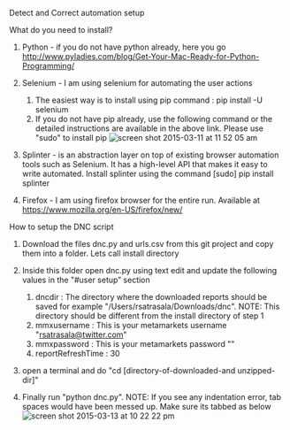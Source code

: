
Detect and Correct automation setup

What do you need to install?

1. Python - if you do not have python already, here you go http://www.pyladies.com/blog/Get-Your-Mac-Ready-for-Python-Programming/

2. Selenium - I am using selenium for automating the user actions
	1. The easiest way is to install using pip command : pip install -U selenium
	2. If you do not have pip already, use the following command or the detailed instructions are available in the above link. Please use "sudo" to install pip ![screen shot 2015-03-11 at 11 52 05 am](https://cloud.githubusercontent.com/assets/5702592/6649403/6b1b924a-c9a6-11e4-8fb1-869ea8a32409.png)
	

	
3. Splinter - is an abstraction layer on top of existing browser automation tools such as Selenium. It has a high-level API that makes it easy to write automated. Install splinter using the command [sudo] pip install splinter

4. Firefox - I am using firefox browser for the entire run. Available at https://www.mozilla.org/en-US/firefox/new/

How to setup the DNC script

1. Download the files dnc.py and urls.csv from this git project and copy them into a folder. Lets call install directory

2. Inside this folder open dnc.py using text edit and update the following values in the "#user setup” section
	1. dncdir : The directory where the downloaded reports should be saved for example "/Users/rsatrasala/Downloads/dnc". NOTE: This directory should be different from the install directory of step 1
	2. mmxusername : This is your metamarkets username "rsatrasala@twitter.com"
	3. mmxpassword : This is your metamarkets password "<password>"
	4. reportRefreshTime :  30

3. open a terminal and do "cd [directory-of-downloaded-and unzipped-dir]"

4. Finally run "python dnc.py". NOTE: If you see any indentation error, tab spaces would have been messed up. Make sure its tabbed as below ![screen shot 2015-03-13 at 10 22 22 pm](https://cloud.githubusercontent.com/assets/5702592/6650443/87206a3c-c9cf-11e4-9d55-44002b5df95d.png)

